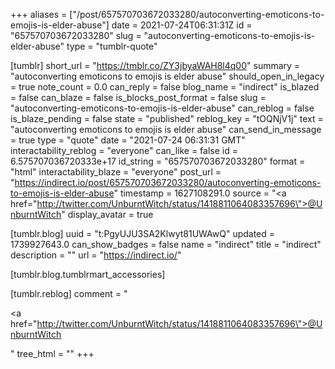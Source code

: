 +++
aliases = ["/post/657570703672033280/autoconverting-emoticons-to-emojis-is-elder-abuse"]
date = 2021-07-24T06:31:31Z
id = "657570703672033280"
slug = "autoconverting-emoticons-to-emojis-is-elder-abuse"
type = "tumblr-quote"

[tumblr]
short_url = "https://tmblr.co/ZY3jbyaWAH8l4q00"
summary = "autoconverting emoticons to emojis is elder abuse"
should_open_in_legacy = true
note_count = 0.0
can_reply = false
blog_name = "indirect"
is_blazed = false
can_blaze = false
is_blocks_post_format = false
slug = "autoconverting-emoticons-to-emojis-is-elder-abuse"
can_reblog = false
is_blaze_pending = false
state = "published"
reblog_key = "tOQNjV1j"
text = "autoconverting emoticons to emojis is elder abuse"
can_send_in_message = true
type = "quote"
date = "2021-07-24 06:31:31 GMT"
interactability_reblog = "everyone"
can_like = false
id = 6.575707036720333e+17
id_string = "657570703672033280"
format = "html"
interactability_blaze = "everyone"
post_url = "https://indirect.io/post/657570703672033280/autoconverting-emoticons-to-emojis-is-elder-abuse"
timestamp = 1627108291.0
source = "<a href=\"http://twitter.com/UnburntWitch/status/1418811064083357696\">@UnburntWitch</a>"
display_avatar = true

[tumblr.blog]
uuid = "t:PgyUJU3SA2Klwyt81UWAwQ"
updated = 1739927643.0
can_show_badges = false
name = "indirect"
title = "indirect"
description = ""
url = "https://indirect.io/"

[tumblr.blog.tumblrmart_accessories]

[tumblr.reblog]
comment = "<p><a href=\"http://twitter.com/UnburntWitch/status/1418811064083357696\">@UnburntWitch</a></p>"
tree_html = ""
+++
